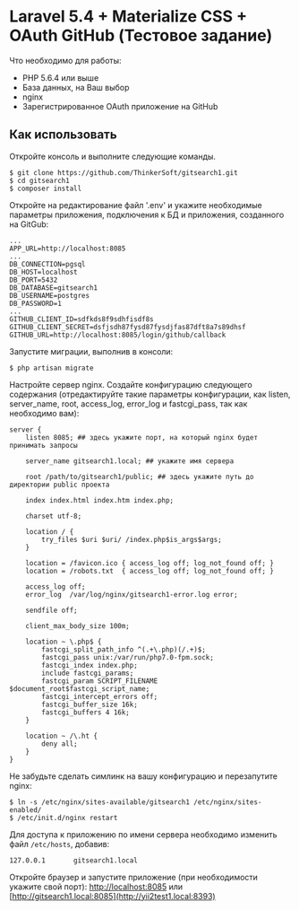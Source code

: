 # Laravel 5.4 + Materialize CSS + OAuth GitHub (Тестовое задание)

Что необходимо для работы:
* PHP 5.6.4 или выше
* База данных, на Ваш выбор
* nginx
* Зарегистрированное OAuth приложение на GitHub

## Как использовать

Откройте консоль и выполните следующие команды.

```
$ git clone https://github.com/ThinkerSoft/gitsearch1.git
$ cd gitsearch1 
$ composer install
```

Откройте на редактирование файл '.env' и укажите необходимые параметры приложения, подключения к БД и приложения, созданного на GitGub:
```
...
APP_URL=http://localhost:8085
...
DB_CONNECTION=pgsql
DB_HOST=localhost
DB_PORT=5432
DB_DATABASE=gitsearch1
DB_USERNAME=postgres
DB_PASSWORD=1
...
GITHUB_CLIENT_ID=sdfkds8f9sdhfisdf8s
GITHUB_CLIENT_SECRET=dsfjsdh87fysd87fysdjfas87dft8a7s89dhsf
GITHUB_URL=http://localhost:8085/login/github/callback
```

Запустите миграции, выполнив в консоли:
```
$ php artisan migrate
``` 

Настройте сервер nginx. Создайте конфигурацию следующего содержания (отредактируйте такие параметры конфигурации, как listen, server_name, root, access_log, error_log и fastcgi_pass, так как необходимо вам):

```
server {
    listen 8085; ## здесь укажите порт, на который nginx будет принимать запросы
    
    server_name gitsearch1.local; ## укажите имя сервера
    
    root /path/to/gitsearch1/public; ## здесь укажите путь до директории public проекта
    
    index index.html index.htm index.php;
    
    charset utf-8;

    location / {
        try_files $uri $uri/ /index.php$is_args$args;
    }
    
    location = /favicon.ico { access_log off; log_not_found off; }
    location = /robots.txt  { access_log off; log_not_found off; }
    
    access_log off;
    error_log  /var/log/nginx/gitsearch1-error.log error;

    sendfile off;

    client_max_body_size 100m;

    location ~ \.php$ {
        fastcgi_split_path_info ^(.+\.php)(/.+)$;
        fastcgi_pass unix:/var/run/php7.0-fpm.sock;
        fastcgi_index index.php;
        include fastcgi_params;
        fastcgi_param SCRIPT_FILENAME $document_root$fastcgi_script_name;
        fastcgi_intercept_errors off;
        fastcgi_buffer_size 16k;
        fastcgi_buffers 4 16k;
    }

    location ~ /\.ht {
        deny all;
    }
}
```

Не забудьте сделать симлинк на вашу конфигурацию и перезапутите nginx:
```
$ ln -s /etc/nginx/sites-available/gitsearch1 /etc/nginx/sites-enabled/
$ /etc/init.d/nginx restart
```

Для доступа к приложению по имени сервера необходимо изменить файл `/etc/hosts`, добавив:
```
127.0.0.1       gitsearch1.local
```

Откройте браузер и запустите приложение (при необходимости укажите свой порт):
[http://localhost:8085](http://localhost:8085) или [http://gitsearch1.local:8085](http://yii2test1.local:8393)

